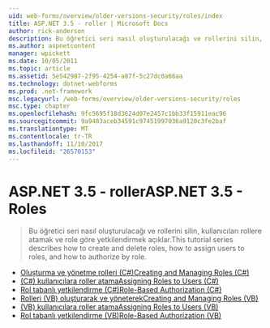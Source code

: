 ```yaml
---
uid: web-forms/overview/older-versions-security/roles/index
title: ASP.NET 3.5 - roller | Microsoft Docs
author: rick-anderson
description: Bu öğretici seri nasıl oluşturulacağı ve rollerini silin, kullanıcıları rollere atamak ve role göre yetkilendirmek açıklar.
ms.author: aspnetcontent
manager: wpickett
ms.date: 10/05/2011
ms.topic: article
ms.assetid: 5e542987-2f95-4254-a87f-5c27dc0a66aa
ms.technology: dotnet-webforms
ms.prod: .net-framework
msc.legacyurl: /web-forms/overview/older-versions-security/roles
msc.type: chapter
ms.openlocfilehash: 9fc5695f18d3624d07e2457c1bb33f15911eac96
ms.sourcegitcommit: 9a9483aceb34591c97451997036a9120c3fe2baf
ms.translationtype: MT
ms.contentlocale: tr-TR
ms.lasthandoff: 11/10/2017
ms.locfileid: "26570153"
---
```

<a name="aspnet-35---roles"></a><span data-ttu-id="49421-103">ASP.NET 3.5 - roller</span><span class="sxs-lookup"><span data-stu-id="49421-103">ASP.NET 3.5 - Roles</span></span>
====================
> <span data-ttu-id="49421-104">Bu öğretici seri nasıl oluşturulacağı ve rollerini silin, kullanıcıları rollere atamak ve role göre yetkilendirmek açıklar.</span><span class="sxs-lookup"><span data-stu-id="49421-104">This tutorial series describes how to create and delete roles, how to assign users to roles, and how to authorize by role.</span></span>


- [<span data-ttu-id="49421-105">Oluşturma ve yönetme rolleri (C#)</span><span class="sxs-lookup"><span data-stu-id="49421-105">Creating and Managing Roles (C#)</span></span>](creating-and-managing-roles-cs.md)
- [<span data-ttu-id="49421-106">(C#) kullanıcılara roller atama</span><span class="sxs-lookup"><span data-stu-id="49421-106">Assigning Roles to Users (C#)</span></span>](assigning-roles-to-users-cs.md)
- [<span data-ttu-id="49421-107">Rol tabanlı yetkilendirme (C#)</span><span class="sxs-lookup"><span data-stu-id="49421-107">Role-Based Authorization (C#)</span></span>](role-based-authorization-cs.md)
- [<span data-ttu-id="49421-108">Rolleri (VB) oluşturarak ve yöneterek</span><span class="sxs-lookup"><span data-stu-id="49421-108">Creating and Managing Roles (VB)</span></span>](creating-and-managing-roles-vb.md)
- [<span data-ttu-id="49421-109">(VB) kullanıcılara roller atama</span><span class="sxs-lookup"><span data-stu-id="49421-109">Assigning Roles to Users (VB)</span></span>](assigning-roles-to-users-vb.md)
- [<span data-ttu-id="49421-110">Rol tabanlı yetkilendirme (VB)</span><span class="sxs-lookup"><span data-stu-id="49421-110">Role-Based Authorization (VB)</span></span>](role-based-authorization-vb.md)
